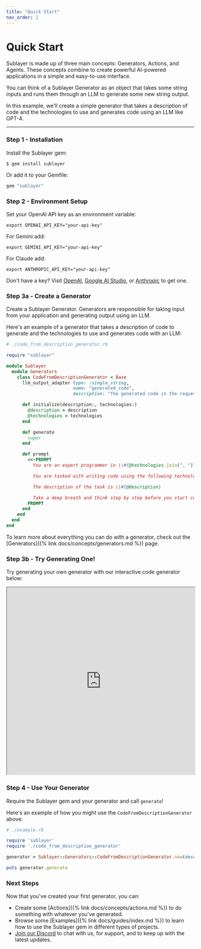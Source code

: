 ```yaml
---
title: "Quick Start"
nav_order: 2
---
```

# Quick Start

Sublayer is made up of three main concepts: Generators, Actions, and Agents. These concepts combine to create powerful AI-powered applications in a simple and easy-to-use interface.

You can think of a Sublayer Generator as an object that takes some string inputs and runs them through an LLM to generate some new string output.

In this example, we'll create a simple generator that takes a description of code and the technologies to use and generates code using an LLM like GPT-4.

***

### Step 1 - Installation

Install the Sublayer gem:

```shell
$ gem install sublayer
```

Or add it to your Gemfile:

```ruby
gem "sublayer"
```

### Step 2 - Environment Setup

Set your OpenAI API key as an environment variable:

```shell
export OPENAI_API_KEY="your-api-key"
```

For Gemini add:

```shell
export GEMINI_API_KEY="your-api-key"
```

For Claude add:

```shell
export ANTHROPIC_API_KEY="your-api-key"
```

Don't have a key? Visit [OpenAI](https://openai.com/product), [Google AI Studio](https://ai.google.dev/), or [Anthropic](https://anthropic.com/) to get one.

### Step 3a - Create a Generator

Create a Sublayer Generator. Generators are responsible for taking input from your application and generating output using an LLM.

Here's an example of a generator that takes a description of code to generate and the technologies to use and generates code with an LLM:

```ruby
# ./code_from_description_generator.rb

require "sublayer"

module Sublayer
  module Generators
    class CodeFromDescriptionGenerator < Base
      llm_output_adapter type: :single_string,
                         name: "generated_code",
                         description: "The generated code in the requested language"

      def initialize(description:, technologies:)
        @description = description
        @technologies = technologies
      end

      def generate
        super
      end

      def prompt
        <<-PROMPT
          You are an expert programmer in \\#{@technologies.join(", ")}.

          You are tasked with writing code using the following technologies: \\#{@technologies.join(", ")}.

          The description of the task is \\#{@description}

          Take a deep breath and think step by step before you start coding.
        PROMPT
      end
    end
  end
end
```

To learn more about everything you can do with a generator, check out the [Generators]({% link docs/concepts/generators.md %}) page.

### Step 3b - Try Generating One!

Try generating your own generator with our interactive code generator below:

<iframe src="https://blueprints.sublayer.com/interactive-code-generator/sublayer-generators" width="100%" height="500px"></iframe>

### Step 4 - Use Your Generator

Require the Sublayer gem and your generator and call `generate`!

Here's an example of how you might use the `CodeFromDescriptionGenerator` above:

```ruby
# ./example.rb

require 'sublayer'
require './code_from_description_generator'

generator = Sublayer::Generators::CodeFromDescriptionGenerator.new(description: 'a function that returns the first 10 happy numbers', technologies: ['ruby'])

puts generator.generate
```

### Next Steps

Now that you've created your first generator, you can:

* Create some [Actions]({% link docs/concepts/actions.md %}) to do something with whatever you've generated.
* Browse some [Examples]({% link docs/guides/index.md %}) to learn how to use the Sublayer gem in different types of projects.
* [Join our Discord](https://discord.gg/TvgHDNEGWa) to chat with us, for support, and to keep up with the latest updates.
